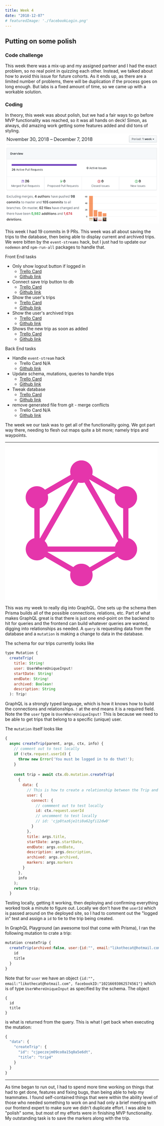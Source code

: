 ```yaml
---
title: Week 4
date: "2018-12-07"
# featuredImage: './facebookLogin.png'
---
```


## Putting on some polish

### Code challenge

This week there was a mix-up and my assigned partner and I had the exact problem, so no real point in quizzing each other. Instead, we talked about how to avoid this issue for future cohorts. As it ends up, as there are a limited number of problems, there will be duplication if the process goes on long enough. But labs is a fixed amount of time, so we came up with a workable solution.

### Coding

In theory, this week was about polish, but we had a fair ways to go before MVP functionality was reached, so it was all hands on deck! Simon, as always, did amazing work getting some features added and did tons of styling.
![gitGraph](./git_week_4.png)

This week I had 19 commits in 9 PRs. This week was all about saving the trips to the database, then being able to display current and archived trips. We were bitten by the `event-streams` hack, but I just had to update our `nodemon` and `npm-run-all` packages to handle that.

Front End tasks
*   Only show logout button if logged in
    *   [Trello Card](https://trello.com/)
    *   [Github link](https://github.com/Lambda-School-Labs/Labs8-AdventureTracker/pull/85)
*   Connect save trip button to db
    *   [Trello Card](https://trello.com/)
    *   [Github link](https://github.com/Lambda-School-Labs/Labs8-AdventureTracker/pull/98)
*   Show the user's trips
    *   [Trello Card](https://trello.com/c/)
    *   [Github link](https://github.com/Lambda-School-Labs/Labs8-AdventureTracker/pull/105)
*   Show the user's archived trips
    *   [Trello Card](https://trello.com/c/)
    *   [Github link](https://github.com/Lambda-School-Labs/Labs8-AdventureTracker/pull/110)
*   Shows the new trip as soon as added
    *   [Trello Card](https://trello.com/)
    *   [Github link](https://github.com/Lambda-School-Labs/Labs8-AdventureTracker/pull/111)

Back End tasks
*   Handle `event-stream` hack
    *   Trello Card N/A
    *   [Github link](https://github.com/Lambda-School-Labs/Labs8-AdventureTracker/pull/86)
*   Update schema, mutations, queries to handle trips
    *   [Trello Card](https://trello.com/)
    *   [Github link](https://github.com/Lambda-School-Labs/Labs8-AdventureTracker/pull/93)
*   Tweak database
    *   [Trello Card](https://trello.com/)
    *   [Github link](https://github.com/Lambda-School-Labs/Labs8-AdventureTracker/pull/94)
*   remove generated file from git - merge conflicts
    *   Trello Card N/A
    *   [Github link](https://github.com/Lambda-School-Labs/Labs8-AdventureTracker/pull/95)

The week we our task was to get all of the functionality going. We got part way there, needing to flesh out maps quite a bit more; namely trips and waypoints.

---
![GraphQL Logo](./GraphQL.png)

This was my week to really dig into GraphQL. One sets up the schema then Prisma builds all of the possible connections, relations, etc. Part of what makes GraphQL great is that there is just one end-point on the backend to hit for queries and the frontend can build whatever queries are wanted, digging into relationships as needed. A `query` is requesting data from the database and a `mutation` is making a change to data in the database.

The schema for our trips currently looks like

```javascript
type Mutation {
  createTrip(
    title: String!
    user: UserWhereUniqueInput!
    startDate: String!
    endDate: String!
    archived: Boolean!
    description: String
  ): Trip!
```

GraphQL is a strongly typed language, which is how it knows how to build the connections and relationships. `!` at the end means it is a required field. Note the the `user` type is `UserWhereUniqueInput!` This is because we need to be able to get trips that belong to a specific (unique) user. 

The `mutation` itself looks like

```javascript
{
  async createTrip(parent, args, ctx, info) {
    // comment out to test locally
    if (!ctx.request.userId) {
      throw new Error('You must be logged in to do that!');
    }

    const trip = await ctx.db.mutation.createTrip(
      {
        data: {
          // This is how to create a relationship between the Trip and the User
          user: {
            connect: {
              // commment out to test locally
              id: ctx.request.userId
              // uncomment to test locally
              // id: 'cjp8taz6je1ti0a62gfi12dw0'
            }
          },
          title: args.title,
          startDate: args.startDate,
          endDate: args.endDate,
          description: args.description,
          archived: args.archived,
          markers: args.markers
        }
      },
      info
    );
    return trip;
  }
```

Testing locally, getting it working, then deploying and confirming everything worked took a minute to figure out. Locally we don't have the `userId` which is passed around on the deployed site, so I had to comment out the "logged in" test and assign a `id` to tie to the trip being created.

In GraphQL Playground (an awesome tool that come with Prisma), I ran the following mutation to crate a trip:

```javascript
mutation createTrip {
  createTrip(archived:false, user:{id:"", email:"likothecat@hotmail.com", facebookID:"10216693062574561"}, title:"trip4", description:"happy trip", startDate:"12/5/18" endDate:"12/6/18"){
    id
    title
  }
}
```

Note that for `user` we have an object `{id:"", email:"likothecat@hotmail.com", facebookID:"10216693062574561"}` which is of type `UserWhereUniqueInput` as specified by the schema. The object

```
{
  id
  title
}
```

is what is returned from the query. This is what I get back when executing the mutation:
```javascript
{
  "data": {
    "createTrip": {
      "id": "cjpeczejm09co0a15q0a5e6dt",
      "title": "trip4"
    }
  }
}
```

---

As time began to run out, I had to spend more time working on things that had to get done, features and fixing bugs, than being able to help my teammates. I found self-contained things that were within the ability level of those who needed something to work on and had only a brief meeting with our frontend expert to make sure we didn't duplicate effort. I was able to "polish" some, but most of my efforts were in finishing MVP functionality. My outstanding task is to save the markers along with the trip.
